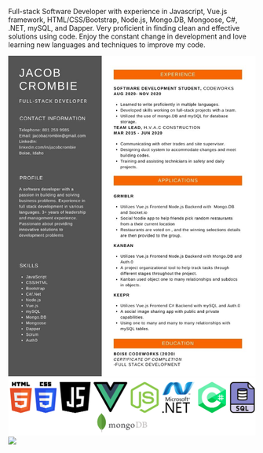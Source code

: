 Full-stack Software Developer with experience in Javascript, Vue.js framework, HTML/CSS/Bootstrap, Node.js, Mongo.DB,  Mongoose, C#, .NET, mySQL, and Dapper. Very proficient in finding clean and effective solutions using code. Enjoy the constant change in development and love learning new languages and techniques to improve my code.

<div>
<img src="https://github.com/JacobCrombie/JacobCrombie/blob/main/assets/Orange%20Black%20Java%20Logo%20Minimalist%20Programmer%20Resume%20(2).jpg?raw=true"/>
</div>

<div>
<img src="https://github.com/JacobCrombie/JacobCrombie/blob/main/assets/language%20icons.png?raw=true">
</div>
<div>
    <img src="https://github-readme-stats.vercel.app/api/top-langs/?username=JacobCrombie&text_color=586069&layout=compact&hide_border=true&bg_color=fff&title_color=0366d6&count_private=true&include_all_commits=true" />
</div>

